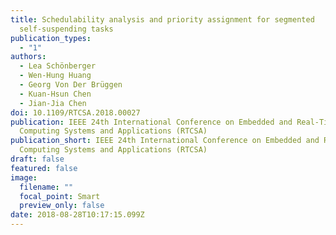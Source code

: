 ```yaml
---
title: Schedulability analysis and priority assignment for segmented
  self-suspending tasks
publication_types:
  - "1"
authors:
  - Lea Schönberger
  - Wen-Hung Huang
  - Georg Von Der Brüggen
  - Kuan-Hsun Chen
  - Jian-Jia Chen
doi: 10.1109/RTCSA.2018.00027
publication: IEEE 24th International Conference on Embedded and Real-Time
  Computing Systems and Applications (RTCSA)
publication_short: IEEE 24th International Conference on Embedded and Real-Time
  Computing Systems and Applications (RTCSA)
draft: false
featured: false
image:
  filename: ""
  focal_point: Smart
  preview_only: false
date: 2018-08-28T10:17:15.099Z
---
```

